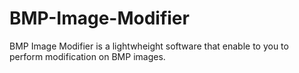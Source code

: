 # BMP-Image-Modifier
BMP Image Modifier is a lightwheight software that enable to you to perform modification on BMP images.
